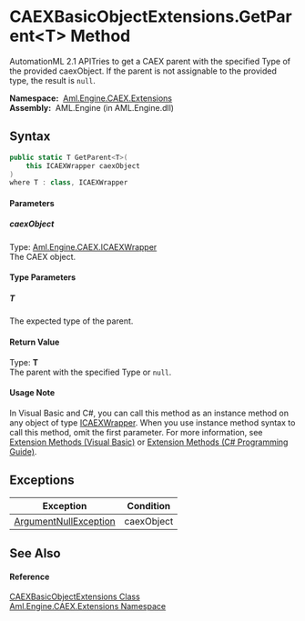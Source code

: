 CAEXBasicObjectExtensions.GetParent&lt;T> Method
================================================
AutomationML 2.1 APITries to get a CAEX parent with the specified Type of the provided caexObject. If the parent is not assignable to the provided type, the result is `null`.

  **Namespace:**  [Aml.Engine.CAEX.Extensions][1]  
  **Assembly:**  AML.Engine (in AML.Engine.dll)

Syntax
------

```csharp
public static T GetParent<T>(
	this ICAEXWrapper caexObject
)
where T : class, ICAEXWrapper

```

#### Parameters

##### *caexObject*
Type: [Aml.Engine.CAEX.ICAEXWrapper][2]  
The CAEX object.

#### Type Parameters

##### *T*
The expected type of the parent.

#### Return Value
Type: **T**  
 The parent with the specified Type or `null`. 
#### Usage Note
In Visual Basic and C#, you can call this method as an instance method on any object of type [ICAEXWrapper][2]. When you use instance method syntax to call this method, omit the first parameter. For more information, see [Extension Methods (Visual Basic)][3] or [Extension Methods (C# Programming Guide)][4].

Exceptions
----------

Exception                  | Condition  
-------------------------- | ---------- 
[ArgumentNullException][5] | caexObject 


See Also
--------

#### Reference
[CAEXBasicObjectExtensions Class][6]  
[Aml.Engine.CAEX.Extensions Namespace][1]  

[1]: ../README.md
[2]: ../../Aml.Engine.CAEX/ICAEXWrapper/README.md
[3]: https://docs.microsoft.com/dotnet/visual-basic/programming-guide/language-features/procedures/extension-methods
[4]: https://docs.microsoft.com/dotnet/csharp/programming-guide/classes-and-structs/extension-methods
[5]: https://docs.microsoft.com/dotnet/api/system.argumentnullexception
[6]: README.md
[7]: https://www.automationml.org
[8]: ../../icons/logoShade.png